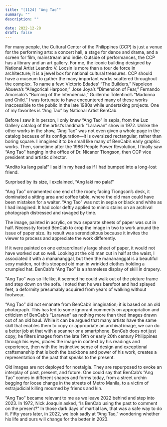 ```yaml
---
title: "[1124] ‘Ang Tao’"
summary: ""
description: ""

date: 2022-12-28
draft: false
---
```


For many people, the Cultural Center of the Philippines (CCP) is just a venue for the performing arts: a concert hall, a stage for dance and drama, and a screen for film, mainstream and indie. Outside of performances, the CCP has a library and an art gallery. For me, the iconic building designed by National Artist Leandro V. Locsin is more than a tour de force in architecture; it is a jewel box for national cultural treasures. CCP should have a museum to gather the many important works scattered throughout the complex. To name a few: Victorio Edades’ “The Builders,” Napoleon Abueva’s “Allegorical Harpoon,” Jose Joya’s “Dimension of Fear,” Fernando Amorsolo’s “Burning of the Intendencia,” Guillermo Tolentino’s “Madonna and Child.” I was fortunate to have encountered many of these works inaccessible to the public in the late 1980s while undertaking projects. One of my favorites is “Ang Tao” by National Artist BenCab.

Before I saw it in person, I only knew “Ang Tao” in sepia, from the Luz Gallery catalog of the artist’s landmark “Larawan” show in 1972. Unlike the other works in the show, “Ang Tao” was not even given a whole page in the catalog because of its configuration—it is oversized rectangular, rather than boring square. I imagined it to be small like many of BenCab’s early graphic works. Then, sometime after the 1986 People Power Revolution, I finally saw “Ang Tao” hanging in the office of Dr. Nicanor Tiongson, then CCP vice president and artistic director.

“Andito ka lang pala!” I said in my head as if I had bumped into a long-lost friend.

Surprised by its size, I exclaimed, “Ang laki mo pala!”

“Ang Tao” ornamented one end of the room; facing Tiongson’s desk, it dominated a sitting area and coffee table, where the old man could have been mistaken for a waiter. “Ang Tao” was not in sepia or black and white as I had imagined. It had color deftly applied to mimic stains on an archival photograph distressed and ravaged by time.

The image, painted in acrylic, on two separate sheets of paper was cut in half. Necessity forced BenCab to crop the image in two to work around the issue of paper size. Its result was serendipitous because it invites the viewer to process and appreciate the work differently.

If it were painted on one extraordinarily large sheet of paper, it would not have worked out so well. Looking at the old man cut in half at the waist, I associated it with a manananggal, but then the manananggal is a beautiful sexy maiden, not this stooped old man in wrinkled clothes holding a crumpled hat. BenCab’s “Ang Tao” is a shameless display of skill in drapery.

“Ang Tao” was so lifelike, it seemed he could walk out of the picture frame and step down on the sofa. I noted that he was barefoot and had splayed feet, a deformity presumably acquired from years of walking without footwear.

“Ang Tao” did not emanate from BenCab’s imagination; it is based on an old photograph. This has led to some ignorant comments on appropriation and criticism of BenCab’s “Larawan” as nothing more than tired images drawn out of an old baul. While it can be argued that many artists have the same skill that enables them to copy or appropriate an archival image, we can do a better job at that with a scanner or a smartphone. BenCab does not just copy; he filters images from the late 19th or early 20th century Philippines through his eyes, places the image in context by his readings and experience, then with the instinctive sense of design and exceptional craftsmanship that is both the backbone and power of his work, creates a representation of the past that speaks to the present.

Old images are not deployed for nostalgia. They are repurposed to evoke an interplay of past, present, and future. One could say that BenCab’s “Ang Tao” comes in different shapes and forms today, from a street urchin begging for loose change in the streets of Metro Manila, to a victim of extrajudicial killing mourned by friends and kin.

“Ang Tao” became relevant to me as we leave 2022 behind and step into 2023. In 1972, Nick Joaquin asked, “Is BenCab using the past to comment on the present?” In those dark days of martial law, that was a safe way to do it. Fifty years later, in 2022, we look sadly at “Ang Tao,” wondering whether his life and ours will change for the better in 2023.
